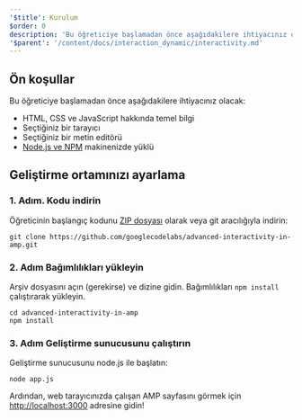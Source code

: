```yaml
---
'$title': Kurulum
$order: 0
description: 'Bu öğreticiye başlamadan önce aşağıdakilere ihtiyacınız olacak: - HTML, CSS ve JavaScript hakkında temel bilgi - Seçtiğiniz bir tarayıcı; - Bir metin editörü...'
'$parent': '/content/docs/interaction_dynamic/interactivity.md'
---
```


## Ön koşullar

Bu öğreticiye başlamadan önce aşağıdakilere ihtiyacınız olacak:

- HTML, CSS ve JavaScript hakkında temel bilgi
- Seçtiğiniz bir tarayıcı
- Seçtiğiniz bir metin editörü
- [Node.js ve NPM](https://docs.npmjs.com/getting-started/installing-node) makinenizde yüklü

## Geliştirme ortamınızı ayarlama

### 1. Adım. Kodu indirin

Öğreticinin başlangıç kodunu [ZIP dosyası](https://github.com/googlecodelabs/advanced-interactivity-in-amp/archive/master.zip) olarak veya git aracılığıyla indirin:

```shell
git clone https://github.com/googlecodelabs/advanced-interactivity-in-amp.git
```

### 2. Adım Bağımlılıkları yükleyin

Arşiv dosyasını açın (gerekirse) ve dizine gidin. Bağımlılıkları `npm install` çalıştırarak yükleyin.

```shell
cd advanced-interactivity-in-amp
npm install
```

### 3. Adım Geliştirme sunucusunu çalıştırın

Geliştirme sunucusunu node.js ile başlatın:

```shell
node app.js
```

Ardından, web tarayıcınızda çalışan AMP sayfasını görmek için <a href="http://localhost:3000">http://localhost:3000</a> adresine gidin!
